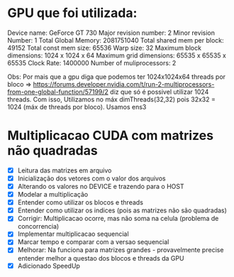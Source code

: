 # GPU que foi utilizada:

Device name:                GeForce GT 730
Major revision number:      2
Minor revision Number:      1
Total Global Memory:        2081751040
Total shared mem per block: 49152
Total const mem size:       65536
Warp size:                  32
Maximum block dimensions:   1024 x 1024 x 64
Maximum grid dimensions:    65535 x 65535 x 65535
Clock Rate:                 1400000
Number of muliprocessors:   2

Obs: Por mais que a gpu diga que podemos ter 1024x1024x64 threads por bloco => https://forums.developer.nvidia.com/t/run-2-multiprocessors-from-one-global-function/57199/2 diz que só é possivel utilizar 1024 threads. Com isso, Utilizamos no máx dimThreads(32,32) pois 32x32 = 1024 (máx de threads por bloco). Usamos ens3

# Multiplicacao CUDA com matrizes não quadradas
- [x] Leitura das matrizes em arquivo
- [x] Inicialização dos vetores com o valor dos arquivos
- [x] Alterando os valores no DEVICE e trazendo para o HOST
- [x] Modelar a multiplicação
- [x] Entender como utilizar os blocos e threads
- [x] Entender como utilizar os indices (pois as matrizes não são quadradas)
- [x] Corrigir: Multiplicacao ocorre, mas não soma na celula (problema de concorrencia)
- [X] Implementar multiplicacao sequencial
- [X] Marcar tempo e comparar com a versao sequencial
- [x] Melhorar: Na funciona para matrizes grandes - provavelmente precise entender melhor a questao dos blocos e threads da GPU
- [X] Adicionado SpeedUp
